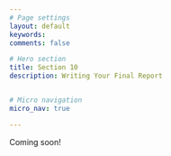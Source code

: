 ```yaml
---
# Page settings
layout: default
keywords:
comments: false

# Hero section
title: Section 10
description: Writing Your Final Report


# Micro navigation
micro_nav: true

---
```


Coming soon!

<!--

# Final Report

Here are some of the big topics that students sometime miss.

  * Dataset
    * Type of data and source
    * Description and statistics
    * Train/test split
  * Tuning and Search
    * Architectures
    * Hyperparameters
  * Baseline and Evaluation
    * Metrics
    * State of the art
    * Presentation of results

Don't forget to **explain the choices** you make in all sections and if you tried something write about it! 

Let's go through this [final report](http://cs230.stanford.edu/files_winter_2018/projects/6931206.pdf) from a previous quarter in CS230.  


# Poster

Now lets go through their [poster](http://cs230.stanford.edu/files_winter_2018/posters/6876470.pdf). 

-->
